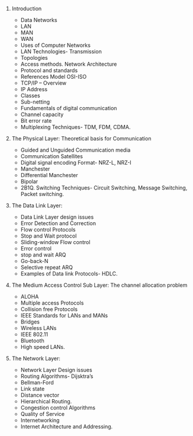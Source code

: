 1. Introduction

   - Data Networks
   - LAN
   - MAN
   - WAN
   - Uses of Computer Networks
   - LAN Technologies- Transmission
   - Topologies
   - Access methods. Network Architecture
   - Protocol and standards
   - References Model OSI-ISO
   - TCP/IP – Overview
   - IP Address
   - Classes
   - Sub-netting
   - Fundamentals of digital communication
   - Channel capacity
   - Bit error rate
   - Multiplexing Techniques- TDM, FDM, CDMA.

2. The Physical Layer: Theoretical basis for Communication

   - Guided and Unguided Communication media
   - Communication Satellites
   - Digital signal encoding Format- NRZ-L, NRZ-I
   - Manchester
   - Differential Manchester
   - Bipolar
   - 2B1Q. Switching Techniques- Circuit Switching, Message Switching, Packet switching.

3. The Data Link Layer:

   - Data Link Layer design issues
   - Error Detection and Correction
   - Flow control Protocols
   - Stop and Wait protocol
   - Sliding-window Flow control
   - Error control
   - stop and wait ARQ
   - Go-back-N
   - Selective repeat ARQ
   - Examples of Data link Protocols- HDLC.

4. The Medium Access Control Sub Layer: The channel allocation problem

   - ALOHA
   - Multiple access Protocols
   - Collision free Protocols
   - IEEE Standards for LANs and MANs
   - Bridges
   - Wireless LANs
   - IEEE 802.11
   - Bluetooth
   - High speed LANs.

5. The Network Layer:

   - Network Layer Design issues
   - Routing Algorithms- Dijsktra’s
   - Bellman-Ford
   - Link state
   - Distance vector
   - Hierarchical Routing.
   - Congestion control Algorithms
   - Quality of Service
   - Internetworking
   - Internet Architecture and Addressing.
